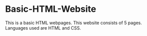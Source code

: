 # Basic-HTML-Website
This is a basic HTML webpages. This website consists of 5 pages. Languages used are HTML and CSS.
